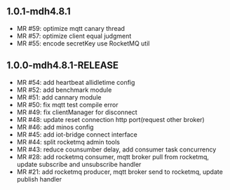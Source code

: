 ## 1.0.1-mdh4.8.1
  * MR #59: optimize mqtt canary thread
  * MR #57: optimize client equal judgment
  * MR #55: encode secretKey use RocketMQ util

## 1.0.0-mdh4.8.1-RELEASE
  * MR #54: add heartbeat allidletime config
  * MR #52: add benchmark module
  * MR #51: add cannary module
  * MR #50: fix mqtt test compile error
  * MR #49: fix clientManager for disconnect
  * MR #48: update reset connection http port(request other broker)
  * MR #46: add minos config
  * MR #45: add iot-bridge connect interface
  * MR #44: split rocketmq admin tools
  * MR #43: reduce counsumber delay, add consumer task concurrency
  * MR #28: add rocketmq consumer,  mqtt broker pull from rocketmq, update subscribe and unsubscribe handler
  * MR #21: add rocketmq producer, mqtt broker send to rocketmq, update publish handler
